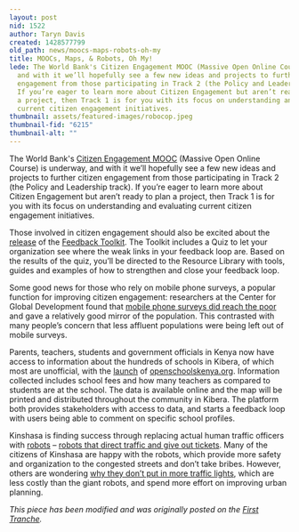 ```yaml
---
layout: post
nid: 1522
author: Taryn Davis
created: 1428577799
old_path: news/moocs-maps-robots-oh-my
title: MOOCs, Maps, & Robots, Oh My!
lede: The World Bank's Citizen Engagement MOOC (Massive Open Online Course) is underway,
  and with it we’ll hopefully see a few new ideas and projects to further citizen
  engagement from those participating in Track 2 (the Policy and Leadership track).
  If you’re eager to learn more about Citizen Engagement but aren’t ready to plan
  a project, then Track 1 is for you with its focus on understanding and evaluating
  current citizen engagement initiatives.
thumbnail: assets/featured-images/robocop.jpeg
thumbnail-fid: "6215"
thumbnail-alt: ""
---
```


The World Bank's [Citizen Engagement MOOC](https://www.coursera.org/course/engagecitizen) (Massive Open Online Course) is underway, and with it we’ll hopefully see a few new ideas and projects to further citizen engagement from those participating in Track 2 (the Policy and Leadership track). If you’re eager to learn more about Citizen Engagement but aren’t ready to plan a project, then Track 1 is for you with its focus on understanding and evaluating current citizen engagement initiatives.

Those involved in citizen engagement should also be excited about the [release](http://www.changemakers.com/blog/feedback-labs-releases-feedback-quiz-and-toolkit) of the [Feedback Toolkit](http://feedbacklabs.org/toolkit/). The Toolkit includes a Quiz to let your organization see where the weak links in your feedback loop are. Based on the results of the quiz, you’ll be directed to the Resource Library with tools, guides and examples of how to strengthen and close your feedback loop.

Some good news for those who rely on mobile phone surveys, a popular function for improving citizen engagement: researchers at the Center for Global Development found that [mobile phone surveys did reach the poor](http://www.cgdev.org/blog/do-mobile-phone-surveys-work-poor-countries) and gave a relatively good mirror of the population. This contrasted with many people’s concern that less affluent populations were being left out of mobile surveys.

Parents, teachers, students and government officials in Kenya now have access to information about the hundreds of schools in Kibera, of which most are unofficial, with the [launch](http://openschoolskenya.org/blog/launch/) of [openschoolskenya.org](http://openschoolskenya.org/). Information collected includes school fees and how many teachers as compared to students are at the school. The data is available online and the map will be printed and distributed throughout the community in Kibera. The platform both provides stakeholders with access to data, and starts a feedback loop with users being able to comment on specific school profiles.

Kinshasa is finding success through replacing actual human traffic officers with [robots](http://www.theguardian.com/cities/gallery/2015/mar/13/kinshasa-traffic-robots-robocops-in-pictures?CMP=twt_gu) – [robots that direct traffic and give out tickets](http://www.npr.org/blogs/thetwo-way/2015/03/05/391030925/respect-the-robot-giant-robots-oversee-traffic-in-kinshasa). Many of the citizens of Kinshasa are happy with the robots, which provide more safety and organization to the congested streets and don’t take bribes. However, others are wondering [why they don’t put in more traffic lights](http://www.citylab.com/tech/2015/03/the-case-against-giant-traffic-robots/387358/), which are less costly than the giant robots, and spend more effort on improving urban planning.


*This piece has been modified and was originally posted on the [First Tranche](http://aiddata.org/blog/this-week-moocs-maps-robots-oh-my).*
